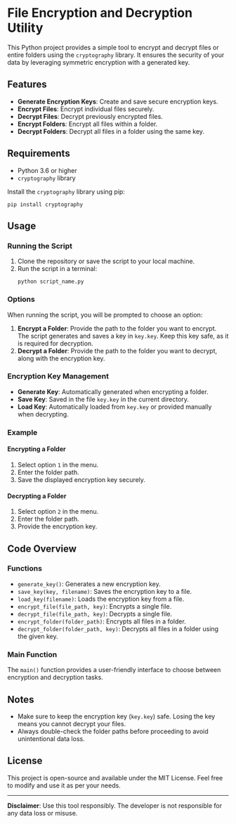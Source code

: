# File Encryption and Decryption Utility

This Python project provides a simple tool to encrypt and decrypt files or entire folders using the `cryptography` library. It ensures the security of your data by leveraging symmetric encryption with a generated key.

## Features

- **Generate Encryption Keys**: Create and save secure encryption keys.
- **Encrypt Files**: Encrypt individual files securely.
- **Decrypt Files**: Decrypt previously encrypted files.
- **Encrypt Folders**: Encrypt all files within a folder.
- **Decrypt Folders**: Decrypt all files in a folder using the same key.

## Requirements

- Python 3.6 or higher
- `cryptography` library

Install the `cryptography` library using pip:

<pre><code>pip install cryptography</code></pre>

## Usage

### Running the Script

1. Clone the repository or save the script to your local machine.
2. Run the script in a terminal:
   <pre><code>python script_name.py</code></pre>

### Options

When running the script, you will be prompted to choose an option:

1. **Encrypt a Folder**: Provide the path to the folder you want to encrypt. The script generates and saves a key in `key.key`. Keep this key safe, as it is required for decryption.
2. **Decrypt a Folder**: Provide the path to the folder you want to decrypt, along with the encryption key.

### Encryption Key Management

- **Generate Key**: Automatically generated when encrypting a folder.
- **Save Key**: Saved in the file `key.key` in the current directory.
- **Load Key**: Automatically loaded from `key.key` or provided manually when decrypting.

### Example

#### Encrypting a Folder

1. Select option `1` in the menu.
2. Enter the folder path.
3. Save the displayed encryption key securely.

#### Decrypting a Folder

1. Select option `2` in the menu.
2. Enter the folder path.
3. Provide the encryption key.

## Code Overview

### Functions

- `generate_key()`: Generates a new encryption key.
- `save_key(key, filename)`: Saves the encryption key to a file.
- `load_key(filename)`: Loads the encryption key from a file.
- `encrypt_file(file_path, key)`: Encrypts a single file.
- `decrypt_file(file_path, key)`: Decrypts a single file.
- `encrypt_folder(folder_path)`: Encrypts all files in a folder.
- `decrypt_folder(folder_path, key)`: Decrypts all files in a folder using the given key.

### Main Function

The `main()` function provides a user-friendly interface to choose between encryption and decryption tasks.

## Notes

- Make sure to keep the encryption key (`key.key`) safe. Losing the key means you cannot decrypt your files.
- Always double-check the folder paths before proceeding to avoid unintentional data loss.

## License

This project is open-source and available under the MIT License. Feel free to modify and use it as per your needs.

---
**Disclaimer**: Use this tool responsibly. The developer is not responsible for any data loss or misuse.
